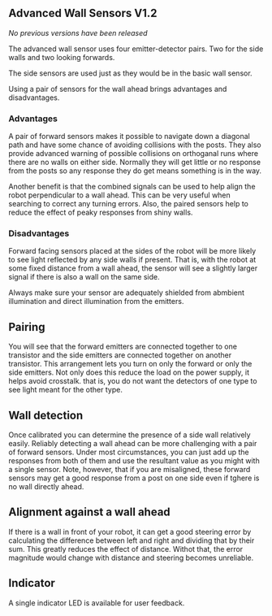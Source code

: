 
## Advanced Wall Sensors V1.2

_No previous versions have been released_

The advanced wall sensor uses four emitter-detector pairs. Two for the side walls and two looking forwards.

The side sensors are used just as they would be in the basic wall sensor. 

Using a pair of sensors for the wall ahead brings advantages and disadvantages.

### Advantages

A pair of forward sensors makes it possible to navigate down a diagonal path and have some chance of avoiding collisions with the posts. They also provide advanced warning of possible collisions on orthoganal runs where there are no walls on either side. Normally they will get little or no response from the posts so any response they do get means something is in the way.

Another benefit is that the combined signals can be used to help align the robot perpendicular to a wall ahead. This can be very useful when searching to correct any turning errors. Also, the paired sensors help to reduce the effect of peaky responses from shiny walls. 

### Disadvantages

Forward facing sensors placed at the sides of the robot will be more likely to see light reflected by any side walls if present. That is, with the robot at some fixed distance from a wall ahead, the sensor will see a slightly larger signal if there is also a wall on the same side.

Always make sure your sensor are adequately shielded from abmbient illumination and direct illumination from the emitters.

## Pairing

You will see that the forward emitters are connected together to one transistor and the side emitters are connected together on another transistor. This arrangement lets you turn on only the forward or only the side emitters. Not only does this reduce the load on the power supply, it helps avoid crosstalk. that is, you do not want the detectors of one type to see light meant for the other type.

## Wall detection

Once calibrated you can determine the presence of a side wall relatively easily. Reliably detecting a wall ahead can be more challenging with a pair of forward sensors. Under most circumstances, you can just add up the responses from both of them and use the resultant value as you might with a single sensor. Note, however, that if you are misaligned, these forward sensors may get a good response from a post on one side even if tghere is no wall directly ahead. 

## Alignment against a wall ahead

If there is a wall in front of your robot, it can get a good steering error by calculating the difference between left and right and dividing that by their sum. This greatly reduces the effect of distance. Withot that, the error magnitude would change with distance and steering becomes unreliable.

## Indicator

A single indicator LED is available for user feedback.


